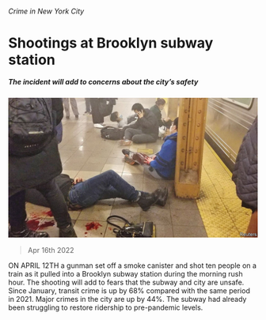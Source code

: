 ###### Crime in New York City

# Shootings at Brooklyn subway station 

##### The incident will add to concerns about the city’s safety 

![image](images/20220416_USP002_0.jpg) 

> Apr 16th 2022 

ON APRIL 12TH a gunman set off a smoke canister and shot ten people on a train as it pulled into a Brooklyn subway station during the morning rush hour. The shooting will add to fears that the subway and city are unsafe. Since January, transit crime is up by 68% compared with the same period in 2021. Major crimes in the city are up by 44%. The subway had already been struggling to restore ridership to pre-pandemic levels.

